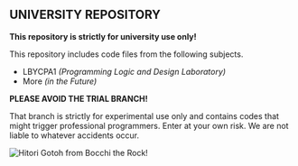 ## UNIVERSITY REPOSITORY
**This repository is strictly for university use only!**

This repository includes code files from the following subjects.
- LBYCPA1 *(Programming Logic and Design Laboratory)*
- More *(in the Future)*

**PLEASE AVOID THE TRIAL BRANCH!**

That branch is strictly for experimental use only and contains codes that might trigger professional programmers. Enter at your own risk. We are not liable to whatever accidents occur.


![Hitori Gotoh from Bocchi the Rock!](https://pbs.twimg.com/media/FouNiF8aAAAvFNa?format=jpg&name=large)
